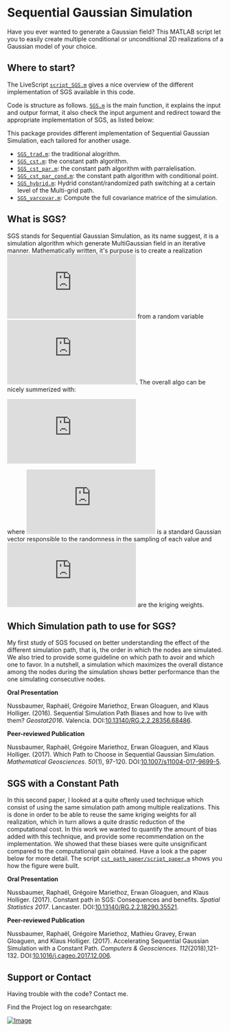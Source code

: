 # Sequential Gaussian Simulation

Have you ever wanted to generate a Gaussian field? This MATLAB script let you to easily create multiple conditional or unconditional 2D realizations of a Gaussian model of your choice.



## Where to start?
The LiveScript [``script_SGS.m``](https://raphael-nussbaumer-phd.github.io/SGS/html/script_SGS) gives a nice overview of the different implementation of SGS available in this code. 

Code is structure as follows. [``SGS.m``](https://raphael-nussbaumer-phd.github.io/SGS/html/SGS) is the main function, it explains the input and outpur format, it also check the input argument and redirect toward the appropriate implementation of SGS, as listed below:

This package provides different implementation of Sequential Gaussian Simulation, each tailored for another usage.
- [``SGS_trad.m``](https://raphael-nussbaumer-phd.github.io/SGS/html/SGS_trad): the traditional alogrithm.
- [``SGS_cst.m``](https://raphael-nussbaumer-phd.github.io/SGS/html/SGS_cst): the constant path algorithm.
- [``SGS_cst_par.m``](https://raphael-nussbaumer-phd.github.io/SGS/html/SGS_cst_par): the constant path algorithm with parralelisation. 
- [``SGS_cst_par_cond.m``](https://raphael-nussbaumer-phd.github.io/SGS/html/SGS_cst_par_cond): the constant path algorithm with conditional point.
- [``SGS_hybrid.m``](https://raphael-nussbaumer-phd.github.io/SGS/html/SGS_hybrid): Hydrid constant/randomized path switching at a certain level of the Multi-grid path.
- [``SGS_varcovar.m``](https://raphael-nussbaumer-phd.github.io/SGS/html/SGS_varcovar): Compute the full covariance matrice of the simulation.



## What is SGS?
SGS stands for Sequential Gaussian Simulation, as its name suggest, it is a simulation algorithm which generate MultiGaussian field in an iterative manner. Mathematically written, it's purpuse is to create a realization ![equation](http://latex.codecogs.com/gif.latex?z%5E%7B%28l%29%7D%28%5Cmathbf%7Bu%7D%29) from a random variable ![equation](http://latex.codecogs.com/gif.latex?Z%28%5Cmathbf%7Bu%7D%29%20%5Csim%20%5Cmathcal%7BN%7D%28%5Cboldsymbol%5Cmu_Z%2C%20%5Cboldsymbol%7BC%7D_Z%29). The overall algo can be nicely summerized with:

![equation](http://latex.codecogs.com/gif.latex?Z%20%28%5Cboldsymbol%7Bu%7D_i%29%20%3D%20%5Csum_%7Bj%3D1%7D%5E%7Bi-1%7D%20%5Clambda_j%28%5Cboldsymbol%7Bu%7D_i%29%20Z%28%5Cboldsymbol%7Bu%7D_j%29%20&plus;%20%5Csigma_E%20%28%5Cboldsymbol%7Bu%7D_i%29%20U%28%5Cboldsymbol%7Bu%7D_i%29%2C%20%5Cquad%20%5Cforall%20i%3D1%2C%20%5Cldots%2C%20n%2C)

where ![equation](http://latex.codecogs.com/gif.latex?U) is a standard Gaussian vector responsible to the randomness in the sampling of each value and ![equation](http://latex.codecogs.com/gif.latex?%5Clambda_j) are the kriging weights.



## Which Simulation path to use for SGS?
My first study of SGS focused on better understanding the effect of the different simulation path, that is, the order in which the nodes are simulated. We also tried to provide some guideline on which path to avoir and which one to favor. In a nutshell, a simulation which maximizes the overall distance among the nodes during the simulation shows better performance than the one simulating consecutive nodes. 

**Oral Presentation**

Nussbaumer, Raphaël, Grégoire Mariethoz, Erwan Gloaguen, and Klaus Holliger. (2016). Sequential Simulation Path Biases and how to live with them? *Geostat2016*. Valencia. DOI:[10.13140/RG.2.2.28356.68486](10.13140/RG.2.2.28356.68486).

**Peer-reviewed Publication**

Nussbaumer, Raphaël, Grégoire Mariethoz, Erwan Gloaguen, and Klaus Holliger. (2017). Which Path to Choose in Sequential Gaussian Simulation. _Mathematical Geosciences_. *50*(1), 97-120. DOI:[10.1007/s11004-017-9699-5](http://doi.org/10.1007/s11004-017-9699-5).


## SGS with a Constant Path
In this second paper, I looked at a quite oftenly used technique which consist of using the same simulation path among multiple realizations. This is done in order to be able to reuse the same kriging weights for all realization, which in turn allows a quite drastic reduction of the computational cost. In this work we wanted to quantify the amount of bias added with this technique, and provide some recommendation on the implementation. We showed that these biases were quite unsignificant compared to the computational gain obtained. Have a look a the paper below for more detail. The script [``cst_path_paper/script_paper.m``](https://raphael-nussbaumer-phd.github.io/SGS/cst_path_paper/html/script_paper) shows you how the figure were built.


**Oral Presentation**

Nussbaumer, Raphaël, Grégoire Mariethoz, Erwan Gloaguen, and Klaus Holliger. (2017). Constant path in SGS: Consequences and benefits. *Spatial Statistics 2017*. Lancaster. DOI:[10.13140/RG.2.2.18290.35521](http://doi.org/10.13140/RG.2.2.18290.35521).

**Peer-reviewed Publication**

Nussbaumer, Raphaël, Grégoire Mariethoz, Mathieu Gravey, Erwan Gloaguen, and Klaus Holliger. (2017). Accelerating Sequential Gaussian Simulation with a Constant Path. *Computers & Geosciences*. *112*(2018),121-132. DOI:[10.1016/j.cageo.2017.12.006](http://doi.org/10.1016/j.cageo.2017.12.006).


## Support or Contact
Having trouble with the code? Contact me.

Find the Project log on researchgate:

[![Image](https://upload.wikimedia.org/wikipedia/commons/a/aa/ResearchGate_Logo.png)](https://www.researchgate.net/project/Simulation-Path-in-Sequential-Gaussian-Simulation)
